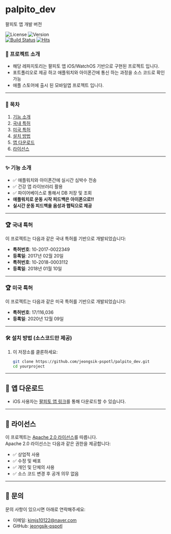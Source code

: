 # palpito_dev
팔피토 앱 개발 버전

![License](https://img.shields.io/badge/license-Apache%202.0-blue.svg)
![Version](https://img.shields.io/badge/version-1.5.6-brightgreen.svg)  
[![Build Status](https://img.shields.io/badge/build-passing-success.svg)](https://github.com/jeongsik-pspotl/palpito_dev.git)
[![Hits](https://hits.seeyoufarm.com/api/count/incr/badge.svg?url=https%3A%2F%2Fgithub.com%2Fjeongsik-pspotl%2Fpalpito_dev&count_bg=%2379C83D&title_bg=%23555555&icon=&icon_color=%23E7E7E7&title=hits&edge_flat=false)](https://hits.seeyoufarm.com)

### 📖 프로젝트 소개 
- 해당 레파지토리는 팔피토 앱 iOS/WatchOS 기반으로 구현된 프로젝트 입니다.
- 포트폴리오로 제공 하고 애플워치와 아이폰간에 통신 하는 과정을 소스 코드로 확인 가능
- 애플 스토어에 출시 된 모바일앱 프로젝트 입니다.

---

### 📂 목차
1. [기능 소개](#기능-소개)
2. [국내 특허](#국내-특허)
3. [미국 특허](#미국-특허)
4. [설치 방법](#설치-방법) 
5. [앱 다운로드](#앱-다운로드)
6. [라이선스](#라이선스)

---

### ✨ 기능 소개
- ✅ 애플워치와 아이폰간에 실시간 심박수 전송
- ✅ 건강 앱 라이브러리 활용
- ✅ 파이어베이스로 통해서 DB 저장 및 조회
- **애플워치로 운동 시작 피드백은 아이폰으로!!**  
- **실시간 운동 피드백을 음성과 햅틱으로 제공**

---

### 🏆 국내 특허
이 프로젝트는 다음과 같은 국내 특허를 기반으로 개발되었습니다:

- **특허번호**: 10-2017-0022349
- **등록일**: 2017년 02월 20일
- **특허번호**: 10-2018-0003112
- **등록일**: 2018년 01월 10일
---

### 🏆 미국 특허
이 프로젝트는 다음과 같은 미국 특허를 기반으로 개발되었습니다:

- **특허번호**: 17/116,036
- **등록일**: 2020년 12월 09일
---

### 🛠️ 설치 방법 (소스코드만 제공)

1. 이 저장소를 클론하세요:
   ```bash
   git clone https://github.com/jeongsik-pspotl/palpito_dev.git
   cd yourproject
---

## 📱 앱 다운로드
- iOS 사용자는 [팔피토 앱 링크](https://apps.apple.com/kr/app/palpito/id1453342326)를 통해 다운로드할 수 있습니다.
---

## 📜 라이선스

이 프로젝트는 [Apache 2.0 라이선스]([License])를 따릅니다.  
Apache 2.0 라이선스는 다음과 같은 권한을 제공합니다:

- ✅ 상업적 사용
- ✅ 수정 및 배포
- ✅ 개인 및 단체의 사용
- ✅ 소스 코드 변경 후 공개 의무 없음

---
## 📧 문의
문의 사항이 있으시면 아래로 연락해주세요:

- 이메일: kimjs10122@naver.com
- GitHub: [jeongsik-pspotl](https://github.com/jeongsik-pspotl)



